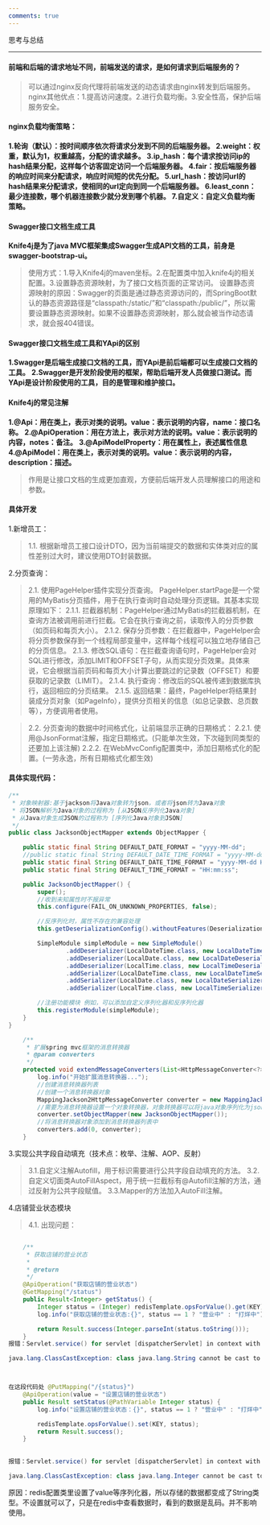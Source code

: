 ```yaml
---
comments: true
---
```

思考与总结
***
#### 前端和后端的请求地址不同，前端发送的请求，是如何请求到后端服务的？
> 可以通过nginx反向代理将前端发送的动态请求由nginx转发到后端服务。nginx其他优点：1.提高访问速度。2.进行负载均衡。3.安全性高，保护后端服务安全。

#### nginx负载均衡策略：
**1.轮询（默认）：按时间顺序依次将请求分发到不同的后端服务器。
2.weight：权重，默认为1，权重越高，分配的请求越多。
3.ip_hash：每个请求按访问ip的hash结果分配，这样每个访客固定访问一个后端服务器。
4.fair：按后端服务器的响应时间来分配请求，响应时间短的优先分配。
5.url_hash：按访问url的hash结果来分配请求，使相同的url定向到同一个后端服务器。
6.least_conn：最少连接数，哪个机器连接数少就分发到哪个机器。
7.自定义：自定义负载均衡策略。**


#### Swagger接口文档生成工具
**Knife4j是为了java MVC框架集成Swagger生成API文档的工具，前身是swagger-bootstrap-ui。**
> 使用方式：1.导入Knife4j的maven坐标。2.在配置类中加入knife4j的相关配置。3.设置静态资源映射，为了接口文档页面的正常访问。
> 设置静态资源映射的原因：Swagger的页面是通过静态资源访问的，而SpringBoot默认的静态资源路径是“classpath:/static/”和“classpath:/public/”，所以需要设置静态资源映射。如果不设置静态资源映射，那么就会被当作动态请求，就会报404错误。


#### Swagger接口文档生成工具和YApi的区别
**1.Swagger是后端生成接口文档的工具，而YApi是前后端都可以生成接口文档的工具。**
**2.Swagger是开发阶段使用的框架，帮助后端开发人员做接口测试。而YApi是设计阶段使用的工具，目的是管理和维护接口。**

#### Knife4j的常见注解
**1.@Api：用在类上，表示对类的说明。value：表示说明的内容，name：接口名称。**
**2.@ApiOperation：用在方法上，表示对方法的说明。value：表示说明的内容，notes：备注。**
**3.@ApiModelProperty：用在属性上，表述属性信息**
**4.@ApiModel：用在类上，表示对类的说明。value：表示说明的内容，description：描述。**
> 作用是让接口文档的生成更加直观，方便前后端开发人员理解接口的用途和参数。


#### 具体开发
1.新增员工：
> 1.1. 根据新增员工接口设计DTO，因为当前端提交的数据和实体类对应的属性差别过大时，建议使用DTO封装数据。  
 
2.分页查询：
> 2.1. 使用PageHelper插件实现分页查询。
> PageHelper.startPage是一个常用的MyBatis分页插件，用于在执行查询时自动处理分页逻辑。其基本实现原理如下：
2.1.1. 拦截器机制：PageHelper通过MyBatis的拦截器机制，在查询方法被调用前进行拦截。它会在执行查询之前，读取传入的分页参数（如页码和每页大小）。
2.1.2. 保存分页参数：在拦截器中，PageHelper会将分页参数保存到一个线程局部变量中，这样每个线程可以独立地存储自己的分页信息。
2.1.3. 修改SQL语句：在拦截查询语句时，PageHelper会对SQL进行修改，添加LIMIT和OFFSET子句，从而实现分页效果。具体来说，它会根据当前页码和每页大小计算出要跳过的记录数（OFFSET）和要获取的记录数（LIMIT）。
2.1.4. 执行查询：修改后的SQL被传递到数据库执行，返回相应的分页结果。
2.1.5. 返回结果：最终，PageHelper将结果封装成分页对象（如PageInfo），提供分页相关的信息（如总记录数、总页数等），方便调用者使用。

> 2.2. 分页查询的数据中时间格式化，让前端显示正确的日期格式：
> 2.2.1. 使用@JsonFormat注解，指定日期格式。(只能单次生效，下次碰到同类型的还要加上该注解)
> 2.2.2. 在WebMvcConfig配置类中，添加日期格式化的配置。(一劳永逸，所有日期格式化都生效)
#### 具体实现代码：
```java
/**
 * 对象映射器:基于jackson将Java对象转为json，或者将json转为Java对象
 * 将JSON解析为Java对象的过程称为 [从JSON反序列化Java对象]
 * 从Java对象生成JSON的过程称为 [序列化Java对象到JSON]
 */
public class JacksonObjectMapper extends ObjectMapper {

    public static final String DEFAULT_DATE_FORMAT = "yyyy-MM-dd";
    //public static final String DEFAULT_DATE_TIME_FORMAT = "yyyy-MM-dd HH:mm:ss";
    public static final String DEFAULT_DATE_TIME_FORMAT = "yyyy-MM-dd HH:mm";
    public static final String DEFAULT_TIME_FORMAT = "HH:mm:ss";

    public JacksonObjectMapper() {
        super();
        //收到未知属性时不报异常
        this.configure(FAIL_ON_UNKNOWN_PROPERTIES, false);

        //反序列化时，属性不存在的兼容处理
        this.getDeserializationConfig().withoutFeatures(DeserializationFeature.FAIL_ON_UNKNOWN_PROPERTIES);

        SimpleModule simpleModule = new SimpleModule()
                .addDeserializer(LocalDateTime.class, new LocalDateTimeDeserializer(DateTimeFormatter.ofPattern(DEFAULT_DATE_TIME_FORMAT)))
                .addDeserializer(LocalDate.class, new LocalDateDeserializer(DateTimeFormatter.ofPattern(DEFAULT_DATE_FORMAT)))
                .addDeserializer(LocalTime.class, new LocalTimeDeserializer(DateTimeFormatter.ofPattern(DEFAULT_TIME_FORMAT)))
                .addSerializer(LocalDateTime.class, new LocalDateTimeSerializer(DateTimeFormatter.ofPattern(DEFAULT_DATE_TIME_FORMAT)))
                .addSerializer(LocalDate.class, new LocalDateSerializer(DateTimeFormatter.ofPattern(DEFAULT_DATE_FORMAT)))
                .addSerializer(LocalTime.class, new LocalTimeSerializer(DateTimeFormatter.ofPattern(DEFAULT_TIME_FORMAT)));

        //注册功能模块 例如，可以添加自定义序列化器和反序列化器
        this.registerModule(simpleModule);
    }
}
```
```java
    /**
     * 扩展spring mvc框架的消息转换器
     * @param converters
     */
    protected void extendMessageConverters(List<HttpMessageConverter<?>> converters) {
        log.info("开始扩展消息转换器...");
        //创建消息转换器列表
        //创建一个消息转换器对象
        MappingJackson2HttpMessageConverter converter = new MappingJackson2HttpMessageConverter();
        //需要为消息转换器设置一个对象转换器，对象转换器可以将java对象序列化为json数据
        converter.setObjectMapper(new JacksonObjectMapper());
        //将消息转换器对象添加到消息转换器列表中
        converters.add(0, converter);
    }
```

3.实现公共字段自动填充（技术点：枚举、注解、AOP、反射）
> 3.1.自定义注解Autofill，用于标识需要进行公共字段自动填充的方法。
> 3.2.自定义切面类AutoFillAspect，用于统一拦截标有@Autofill注解的方法，通过反射为公共字段赋值。
> 3.3.Mapper的方法加入AutoFill注解。

4.店铺营业状态模块
> 4.1. 出现问题：
```java

    /**
     * 获取店铺的营业状态
     *
     * @return
     */
    @ApiOperation("获取店铺的营业状态")
    @GetMapping("/status")
    public Result<Integer> getStatus() {
        Integer status = (Integer) redisTemplate.opsForValue().get(KEY);
        log.info("获取店铺的营业状态:{}", status == 1 ? "营业中" : "打烊中");

        return Result.success(Integer.parseInt(status.toString()));
    }
报错：Servlet.service() for servlet [dispatcherServlet] in context with path [] threw exception [Request processing failed; nested exception is java.lang.ClassCastException: class java.lang.String cannot be cast to class java.lang.Integer (java.lang.String and java.lang.Integer are in module java.base of loader 'bootstrap')] with root cause

java.lang.ClassCastException: class java.lang.String cannot be cast to class java.lang.Integer (java.lang.String and java.lang.Integer are in module java.base of loader 'bootstrap')



在这段代码处 @PutMapping("/{status}")
    @ApiOperation(value = "设置店铺的营业状态")
    public Result setStatus(@PathVariable Integer status) {
        log.info("设置店铺的营业状态：{}", status == 1 ? "营业中" : "打烊中");

        redisTemplate.opsForValue().set(KEY, status);
        return Result.success();
    }
    
    
报错：Servlet.service() for servlet [dispatcherServlet] in context with path [] threw exception [Request processing failed; nested exception is java.lang.ClassCastException: class java.lang.Integer cannot be cast to class java.lang.String (java.lang.Integer and java.lang.String are in module java.base of loader 'bootstrap')] with root cause

java.lang.ClassCastException: class java.lang.Integer cannot be cast to class java.lang.String (java.lang.Integer and java.lang.String are in module java.base of loader 'bootstrap')
```

原因：redis配置类里设置了value等序列化器，所以存储的数据都变成了String类型。不设置就可以了，只是在redis中查看数据时，看到的数据是乱码。并不影响使用。